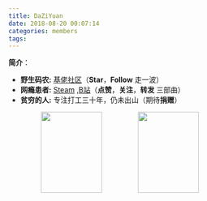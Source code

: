 ```yaml
---
title: DaZiYuan
date: 2018-08-20 00:07:14
categories: members
tags:
---
```

**简介**：

* **野生码农:** [基佬社区](https://github.com/DaZiYuan)（**Star**，**Follow** 走一波）   
* **网瘾患者:** [Steam](https://steamcommunity.com/id/DaZiYuan/)  ,[B站](https://space.bilibili.com/32676827)（**点赞**，**关注**，**转发** 三部曲）
* **贫穷的人:** 专注打工三十年，仍未出山（期待**捐赠**）
    <figure class="half">
    <img src="https://mscoder.cn/res/imgs/zfb.png"  style="display:inline !important;width:120px;height:160px"/>&nbsp;&nbsp;&nbsp;&nbsp;&nbsp;&nbsp;&nbsp;&nbsp;&nbsp;&nbsp;&nbsp;&nbsp;&nbsp;&nbsp;&nbsp;&nbsp;&nbsp;&nbsp;<img  style="display:inline !important;;width:120px;height:160px" src="https://mscoder.cn/res/imgs/wx.png"/>
    </figure>